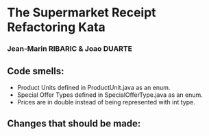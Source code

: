 # The Supermarket Receipt Refactoring Kata 
### Jean-Marin RIBARIC & Joao DUARTE 

## Code smells:

- Product Units defined in ProductUnit.java as an enum.
- Special Offer Types defined in SpecialOfferType.java as an enum.
- Prices are in double instead of being represented with int type.

## Changes that should be made:

